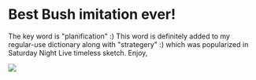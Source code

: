 # Best Bush imitation ever!

The key word is "planification" :) This word is definitely added to my regular-use dictionary along with "strategery" :) which was popularized in Saturday Night Live timeless sketch. Enjoy,

[![](http://img.youtube.com/vi/FLhQHeyOrnY/0.jpg)](http://www.youtube.com/watch?v=FLhQHeyOrnY)



